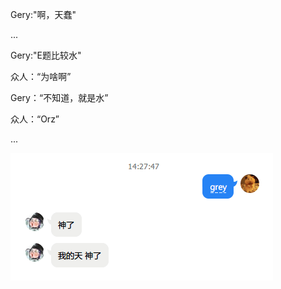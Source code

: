 Gery:"啊，天蠢"

...

Gery:"E题比较水"

众人：“为啥啊”

Gery：“不知道，就是水”

众人：“Orz”

...

![grey2](assets/grey2.png)
